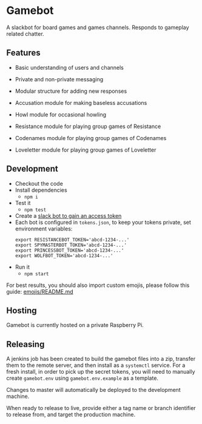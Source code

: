 # Gamebot

A slackbot for board games and games channels. Responds to gameplay related chatter.

## Features
- Basic understanding of users and channels
- Private and non-private messaging
- Modular structure for adding new responses
- Accusation module for making baseless accusations
- Howl module for occasional howling

- Resistance module for playing group games of Resistance
- Codenames module for playing group games of Codenames
- Loveletter module for playing group games of Loveletter

## Development

- Checkout the code
- Install dependencies
  - `npm i`
- Test it
  - `npm test`
- Create a [slack bot to gain an access token](https://my.slack.com/services/new/bot)
- Each bot is configured in `tokens.json`, to keep your tokens private, set environment variables:
  ```
  export RESISTANCEBOT_TOKEN='abcd-1234-...'
  export SPYMASTERBOT_TOKEN='abcd-1234-...'
  export PRINCESSBOT_TOKEN='abcd-1234-...'
  export WOLFBOT_TOKEN='abcd-1234-...'
  ```
- Run it
  - `npm start`

For best results, you should also import custom emojis, please follow this guide: [emojis/README.md](./emojis/README.md)

## Hosting

Gamebot is currently hosted on a private Raspberry Pi.

## Releasing

A jenkins job has been created to build the gamebot files into a zip, transfer them to the remote server, and then install as a `systemctl` service. For a fresh install, in order to pick up the secret tokens, you will need to manually create `gamebot.env` using `gamebot.env.example` as a template.

Changes to master will automatically be deployed to the development machine.

When ready to release to live, provide either a tag name or branch identifier to release from, and target the production machine.
